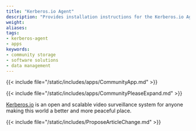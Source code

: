 ```yaml
---
title: "Kerberos.io Agent"
description: "Provides installation instructions for the Kerberos.io Agent application in TrueNAS."
weight: 
aliases:
tags:
- kerberos-agent
- apps
keywords:
- community storage
- software solutions
- data management
---
```


{{< include file="/static/includes/apps/CommunityApp.md" >}}

{{< include file="/static/includes/apps/CommunityPleaseExpand.md" >}}

<a href="https://kerberos.io/">Kerberos.io</a> is an open and scalable video surveillance system for anyone making this world a better and more peaceful place.

{{< include file="/static/includes/ProposeArticleChange.md" >}}
